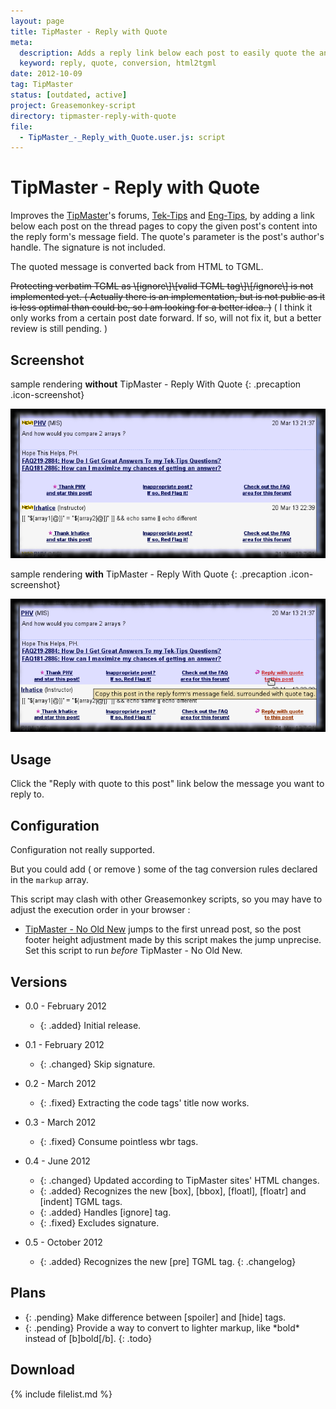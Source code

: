 ```yaml
---
layout: page
title: TipMaster - Reply with Quote
meta:
  description: Adds a reply link below each post to easily quote the answered message.
  keyword: reply, quote, conversion, html2tgml
date: 2012-10-09
tag: TipMaster
status: [outdated, active]
project: Greasemonkey-script
directory: tipmaster-reply-with-quote
file:
  - TipMaster_-_Reply_with_Quote.user.js: script
---
```


# TipMaster - Reply with Quote

Improves the [TipMaster](http://tipmaster.com/)'s forums, [Tek-Tips](http://tek-tips.com/) and [Eng-Tips](http://eng-tips.com/), by adding a link below each post on the
thread pages to copy the given post's content into the reply form's message field. The quote's parameter is the post's author's handle. The signature is not included.

The quoted message is converted back from HTML to TGML.

<p>
<del markdown="span"><span>Protecting verbatim TGML as \[ignore\]\[valid TGML tag\]\[/ignore\] is not implemented yet. ( Actually there is an implementation, but is not
public as it is less optimal than could be, so I am looking for a better idea. )</span></del> ( I think it only works from a certain post date forward. If so, will not
fix it, but a better review is still pending. )
</p>

## Screenshot

sample rendering **without** TipMaster - Reply With Quote
{: .precaption .icon-screenshot}

![screenshot before applying the script](tipmaster-reply-with-quote-before.png)

sample rendering **with** TipMaster - Reply With Quote
{: .precaption .icon-screenshot}

![screenshot after applying the script](tipmaster-reply-with-quote-after.png)

## Usage

Click the "Reply with quote to this post" link below the message you want to reply to.

## Configuration

Configuration not really supported.

But you could add ( or remove ) some of the tag conversion rules declared in the `markup` array.

This script may clash with other Greasemonkey scripts, so you may have to adjust the execution order in your browser :

* [TipMaster - No Old New](tipmaster-no-old-new.html) jumps to the first unread post, so the post footer height adjustment made by this script makes the jump unprecise.
  Set this script to run _before_ TipMaster - No Old New.

## Versions

* 0.0 - February 2012
  * {: .added} Initial release.

* 0.1 - February 2012
  * {: .changed} Skip signature.

* 0.2 - March 2012
  * {: .fixed} Extracting the code tags' title now works.

* 0.3 - March 2012
  * {: .fixed} Consume pointless wbr tags.

* 0.4 - June 2012
  * {: .changed} Updated according to TipMaster sites' HTML changes.
  * {: .added} Recognizes the new \[box\], \[bbox\], \[floatl\], \[floatr\] and \[indent\] TGML tags.
  * {: .added} Handles \[ignore\] tag.
  * {: .fixed} Excludes signature.

* 0.5 - October 2012
  * {: .added} Recognizes the new \[pre\] TGML tag.
{: .changelog}

## Plans

* {: .pending} Make difference between \[spoiler\] and \[hide\] tags.
* {: .pending} Provide a way to convert to lighter markup, like \*bold\* instead of \[b\]bold\[/b\].
{: .todo}

## Download

{% include filelist.md %}
